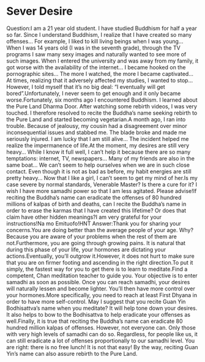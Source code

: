 # Sever Desire

Question:​I am a 21 year old student. I have studied Buddhism for half a year so far. Since I understand Buddhism, I realize that I have created so many offenses… For example, I liked to kill living beings when I was young… When I was 14 years old (I was in the seventh grade), through the TV programs I saw many sexy images and naturally wanted to see more of such images.      When I entered the university and was away from my family, it got worse with the availability of the internet… I became hooked on the pornographic sites… The more I watched, the more I became captivated… At times, realizing that it adversely affected my studies, I wanted to stop… However, I told myself that it’s no big deal: “I eventually will get bored”.Unfortunately, I never seem to get enough and it only became worse.Fortunately, six months ago I encountered Buddhism. I learned about the Pure Land Dharma Door. After watching some rebirth videos, I was very touched. I therefore resolved to recite the Buddha’s name seeking rebirth to the Pure Land and started becoming vegetarian.A month ago, I ran into trouble. Because of jealousy, my cousin had a disagreement over minor inconsequential issues and stabbed me. The blade broke and made me seriously injured. I am lucky that I am still alive… The incident helped me realize the impermanence of life.At the moment, my desires are still very heavy… While I know it full well, I can’t help it because there are so many temptations: internet, TV, newspapers… Many of my friends are also in the same boat… We can’t seem to help ourselves when we are in such close contact. Even though it is not as bad as before, my habit energies are still pretty heavy… Now that I like a girl, I can’t seem to get my mind of her.Is my case severe by normal standards, Venerable Master? Is there a cure for it? I wish I have more samadhi power so that I am less agitated. Please advise!If reciting the Buddha’s name can eradicate the offenses of 80 hundred millions of kalpas of birth and deaths, can I recite the Buddha’s name in order to erase the karmas that I have created this lifetime? Or does that claim have other hidden meanings?I am very grateful for your instructions!Na mo Emituofo!​HNT  Answer:Thank you for sharing your concerns.You are doing better than the average people of your age. Why? Because you are aware of your problems when the rest of them are not.Furthermore, you are going through growing pains. It is natural that during this phase of your life, your hormones are dictating your actions.Eventually, you’ll outgrow it.However, it does not hurt to make sure that you are on firmer footing and ascending in the right direction.To put it simply, the fastest way for you to get there is to learn to meditate.Find a competent, Chan meditation teacher to guide you. Your objective is to enter samadhi as soon as possible. Once you can reach samadhi, your desires will naturally lessen and become lighter. You’ll then have more control over your hormones.More specifically, you need to reach at least First Dhyana in order to have more self-control. May I suggest that you recite Guan Yin Bodhisattva’s name when you meditate? It will help tone down your desires. It also helps to bow to the Bodhisattva to help eradicate your offenses as well.​Finally, it is true that reciting the Buddha’s name can eradicate 80 hundred million kalpas of offenses. However, not everyone can. Only those with very high levels of samadhi can do so. Regardless, for people like us, it can still eradicate a lot of offenses proportionally to our samadhi level. You are right: there is no free lunch! It is not that easy! By the way, reciting Guan Yin’s name can also assure rebirth to the Pure Land.